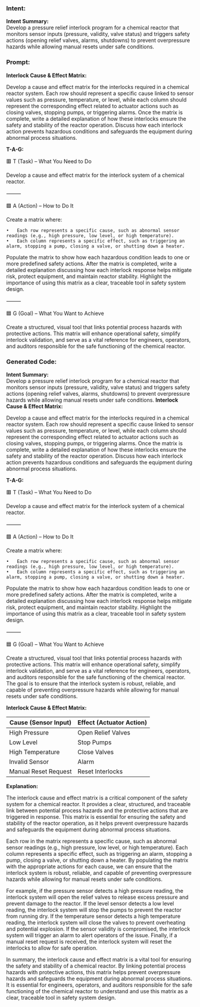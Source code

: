 ### Intent:
**Intent Summary:**  
Develop a pressure relief interlock program for a chemical reactor that monitors sensor inputs (pressure, validity, valve status) and triggers safety actions (opening relief valves, alarms, shutdowns) to prevent overpressure hazards while allowing manual resets under safe conditions.

### Prompt:
**Interlock Cause & Effect Matrix:**

Develop a cause and effect matrix for the interlocks required in a chemical reactor system. Each row should represent a specific cause linked to sensor values such as pressure, temperature, or level, while each column should represent the corresponding effect related to actuator actions such as closing valves, stopping pumps, or triggering alarms. Once the matrix is complete, write a detailed explanation of how these interlocks ensure the safety and stability of the reactor operation. Discuss how each interlock action prevents hazardous conditions and safeguards the equipment during abnormal process situations.

**T-A-G:**

🟥 T (Task) – What You Need to Do

Develop a cause and effect matrix for the interlock system of a chemical reactor.

⸻

🟩 A (Action) – How to Do It

Create a matrix where:

	•	Each row represents a specific cause, such as abnormal sensor readings (e.g., high pressure, low level, or high temperature).
	•	Each column represents a specific effect, such as triggering an alarm, stopping a pump, closing a valve, or shutting down a heater.

Populate the matrix to show how each hazardous condition leads to one or more predefined safety actions. After the matrix is completed, write a detailed explanation discussing how each interlock response helps mitigate risk, protect equipment, and maintain reactor stability. Highlight the importance of using this matrix as a clear, traceable tool in safety system design.

⸻

🟦 G (Goal) – What You Want to Achieve

Create a structured, visual tool that links potential process hazards with protective actions. This matrix will enhance operational safety, simplify interlock validation, and serve as a vital reference for engineers, operators, and auditors responsible for the safe functioning of the chemical reactor.

### Generated Code:
**Intent Summary:**  
Develop a pressure relief interlock program for a chemical reactor that monitors sensor inputs (pressure, validity, valve status) and triggers safety actions (opening relief valves, alarms, shutdowns) to prevent overpressure hazards while allowing manual resets under safe conditions.
**Interlock Cause & Effect Matrix:**

Develop a cause and effect matrix for the interlocks required in a chemical reactor system. Each row should represent a specific cause linked to sensor values such as pressure, temperature, or level, while each column should represent the corresponding effect related to actuator actions such as closing valves, stopping pumps, or triggering alarms. Once the matrix is complete, write a detailed explanation of how these interlocks ensure the safety and stability of the reactor operation. Discuss how each interlock action prevents hazardous conditions and safeguards the equipment during abnormal process situations.

**T-A-G:**

🟥 T (Task) – What You Need to Do

Develop a cause and effect matrix for the interlock system of a chemical reactor.

⸻

🟩 A (Action) – How to Do It

Create a matrix where:

	•	Each row represents a specific cause, such as abnormal sensor readings (e.g., high pressure, low level, or high temperature).
	•	Each column represents a specific effect, such as triggering an alarm, stopping a pump, closing a valve, or shutting down a heater.

Populate the matrix to show how each hazardous condition leads to one or more predefined safety actions. After the matrix is completed, write a detailed explanation discussing how each interlock response helps mitigate risk, protect equipment, and maintain reactor stability. Highlight the importance of using this matrix as a clear, traceable tool in safety system design.

⸻

🟦 G (Goal) – What You Want to Achieve

Create a structured, visual tool that links potential process hazards with protective actions. This matrix will enhance operational safety, simplify interlock validation, and serve as a vital reference for engineers, operators, and auditors responsible for the safe functioning of the chemical reactor. The goal is to ensure that the interlock system is robust, reliable, and capable of preventing overpressure hazards while allowing for manual resets under safe conditions.

**Interlock Cause & Effect Matrix:**

| Cause (Sensor Input) | Effect (Actuator Action) |
|----------------------|--------------------------|
| High Pressure         | Open Relief Valves        |
| Low Level             | Stop Pumps                |
| High Temperature      | Close Valves              |
| Invalid Sensor        | Alarm                     |
| Manual Reset Request  | Reset Interlocks          |

**Explanation:**

The interlock cause and effect matrix is a critical component of the safety system for a chemical reactor. It provides a clear, structured, and traceable link between potential process hazards and the protective actions that are triggered in response. This matrix is essential for ensuring the safety and stability of the reactor operation, as it helps prevent overpressure hazards and safeguards the equipment during abnormal process situations.

Each row in the matrix represents a specific cause, such as abnormal sensor readings (e.g., high pressure, low level, or high temperature). Each column represents a specific effect, such as triggering an alarm, stopping a pump, closing a valve, or shutting down a heater. By populating the matrix with the appropriate actions for each cause, we can ensure that the interlock system is robust, reliable, and capable of preventing overpressure hazards while allowing for manual resets under safe conditions.

For example, if the pressure sensor detects a high pressure reading, the interlock system will open the relief valves to release excess pressure and prevent damage to the reactor. If the level sensor detects a low level reading, the interlock system will stop the pumps to prevent the reactor from running dry. If the temperature sensor detects a high temperature reading, the interlock system will close the valves to prevent overheating and potential explosion. If the sensor validity is compromised, the interlock system will trigger an alarm to alert operators of the issue. Finally, if a manual reset request is received, the interlock system will reset the interlocks to allow for safe operation.

In summary, the interlock cause and effect matrix is a vital tool for ensuring the safety and stability of a chemical reactor. By linking potential process hazards with protective actions, this matrix helps prevent overpressure hazards and safeguards the equipment during abnormal process situations. It is essential for engineers, operators, and auditors responsible for the safe functioning of the chemical reactor to understand and use this matrix as a clear, traceable tool in safety system design.
